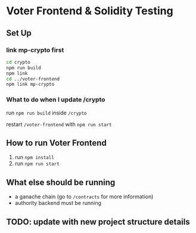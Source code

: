 # Voter Frontend & Solidity Testing

## Set Up

### link mp-crypto first

```bash
cd crypto
npm run build
npm link
cd ../voter-frontend
npm link mp-crypto
```

### What to do when I update /crypto

run `npm run build` inside `/crypto`

restart `/voter-frontend` with `npm run start`

## How to run Voter Frontend

1. run `npm install`
2. run `npm run start`

## What else should be running

- a ganache chain (go to `/contracts` for more information)
- authority backend must be running

## TODO: update with new project structure details
